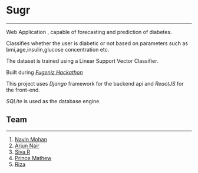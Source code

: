 # Sugr 
______

Web Application , capable of forecasting and prediction of diabetes.

Classifies whether the user is diabetic or not based on parameters such as bmi,age,insulin,glucose concentration etc.

The dataset is trained using a Linear Support Vector Classifier.

Built during *[Fugeniz Hackathon](http://www.hackathon.io/sugr)*

This project uses *Django* framework for the backend api and *ReactJS* for the front-end.

*SQLite* is used as the database engine.
  
## Team
_______

1. [Navin Mohan](https://github.com/nvnmo)
2. [Arjun Nair](https://github.com/batman-nair)
3. [Siva R](https://github.com/sivasama)
4. [Prince Mathew](https://github.com/thezillion)
5. [Riza](https://github.com/zenmaster15)

